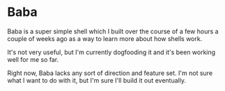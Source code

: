 # Baba

Baba is a super simple shell which I built over the course of a few hours a couple of weeks ago as a way to learn more about how shells work.

It's not very useful, but I'm currently dogfooding it and it's been working well for me so far.

Right now, Baba lacks any sort of direction and feature set. I'm not sure what I want to do with it, but I'm sure I'll build it out eventually.